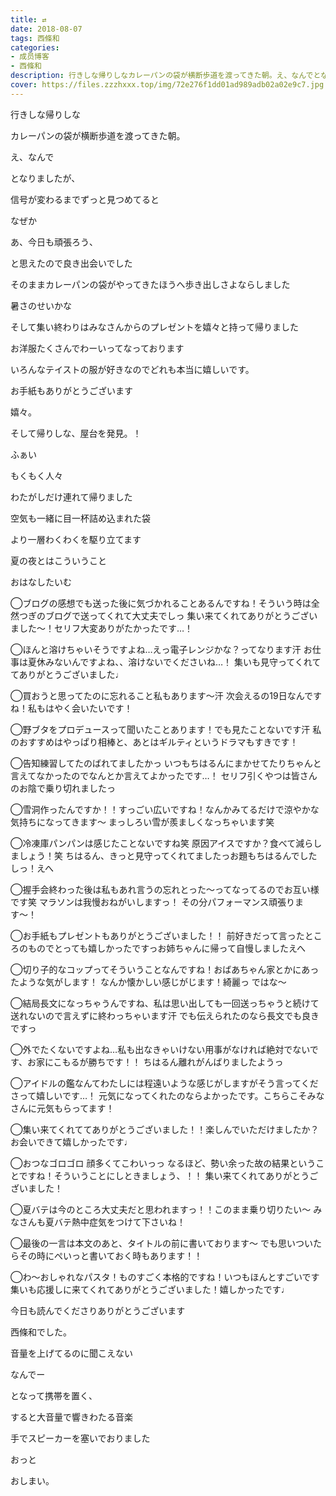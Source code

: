 ```yaml
---
title: ⇄
date: 2018-08-07
tags: 西條和
categories: 
- 成员博客
- 西條和
description: 行きしな帰りしなカレーパンの袋が横断歩道を渡ってきた朝。え、なんでとなりましたが、...
cover: https://files.zzzhxxx.top/img/72e276f1dd01ad989adb02a02e9c7.jpg 
---
```














行きしな帰りしな














カレーパンの袋が横断歩道を渡ってきた朝。












え、なんで











となりましたが、












信号が変わるまでずっと見つめてると










なぜか






あ、今日も頑張ろう、







と思えたので良き出会いでした













そのままカレーパンの袋がやってきたほうへ歩き出しさよならしました










暑さのせいかな













そして集い終わりはみなさんからのプレゼントを嬉々と持って帰りました








お洋服たくさんでわーいってなっております











いろんなテイストの服が好きなのでどれも本当に嬉しいです。










お手紙もありがとうございます









嬉々。














そして帰りしな、屋台を発見。！




ふぁい












もくもく人々








わたがしだけ連れて帰りました














空気も一緒に目一杯詰め込まれた袋











より一層わくわくを駆り立てます
























夏の夜とはこういうこと











おはなしたいむ


◯ブログの感想でも送った後に気づかれることあるんですね！そういう時は全然つぎのブログで送ってくれて大丈夫でしっ
集い来てくれてありがとうございました〜！セリフ大変ありがたかったです…！





◯ほんと溶けちゃいそうですよね…えっ電子レンジかな？ってなります汗
お仕事は夏休みないんですよね、、溶けないでくださいね…！
集いも見守ってくれててありがとうございました♩




◯買おうと思ってたのに忘れること私もあります〜汗
次会えるの19日なんですね！私もはやく会いたいです！





◯野ブタをプロデュースって聞いたことあります！でも見たことないです汗
私のおすすめはやっぱり相棒と、あとはギルティというドラマもすきです！





◯告知練習してたのばれてましたかっ
いつもちはるんにまかせてたりちゃんと言えてなかったのでなんとか言えてよかったです…！
セリフ引くやつは皆さんのお陰で乗り切れましたっ






◯雪洞作ったんですか！！すっごい広いですね！なんかみてるだけで涼やかな気持ちになってきます〜
まっしろい雪が羨ましくなっちゃいます笑





◯冷凍庫パンパンは感じたことないですね笑
原因アイスですか？食べて減らしましょう！笑
ちはるん、きっと見守ってくれてましたっお題もちはるんでしたしっ！えへ





◯握手会終わった後は私もあれ言うの忘れとった〜ってなってるのでお互い様です笑
マラソンは我慢おねがいしますっ！
その分パフォーマンス頑張ります〜！






◯お手紙もプレゼントもありがとうございました！！
前好きだって言ったところのものでとっても嬉しかったですっお姉ちゃんに帰って自慢しましたえへ





◯切り子的なコップってそういうことなんですね！おばあちゃん家とかにあったような気がします！
なんか懐かしい感じがじます！綺麗っ
ではな〜







◯結局長文になっちゃうんですね、私は思い出しても一回送っちゃうと続けて送れないので言えずに終わっちゃいます汗
でも伝えられたのなら長文でも良きですっ







◯外でたくないですよね…私も出なきゃいけない用事がなければ絶対でないです、お家にこもるが勝ちです！！
ちはるん離れがんばりましたようっ






◯アイドルの鑑なんてわたしには程遠いような感じがしますがそう言ってくださって嬉しいです…！
元気になってくれたのならよかったです。こちらこそみなさんに元気もらってます！






◯集い来てくれててありがとうございました！！楽しんでいただけましたか？
お会いできて嬉しかったです♩






◯おつなゴロゴロ
顔多くてこわいっっ
なるほど、勢い余った故の結果ということですね！そういうことにしときましょう、！！
集い来てくれてありがとうございました！






◯夏バテは今のところ大丈夫だと思われますっ！！このまま乗り切りたい〜
みなさんも夏バテ熱中症気をつけて下さいね！






◯最後の一言は本文のあと、タイトルの前に書いております〜
でも思いついたらその時にぺいっと書いておく時もあります！！





◯わ〜おしゃれなパスタ！ものすごく本格的ですね！いつもほんとすごいです
集いも応援しに来てくれてありがとうございました！嬉しかったです♩















今日も読んでくださりありがとうございます













西條和でした。








音量を上げてるのに聞こえない











なんでー





となって携帯を置く、












すると大音量で響きわたる音楽

















手でスピーカーを塞いでおりました










おっと











おしまい。


